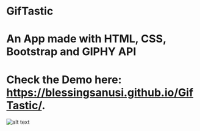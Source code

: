 # GifTastic

# An App made with HTML, CSS, Bootstrap and GIPHY API

# Check the Demo here: https://blessingsanusi.github.io/GifTastic/.

![alt text](https://github.com/BlessingSanusi/Word-Guess-Game/blob/master/assets/images/appScreenshot.png)

